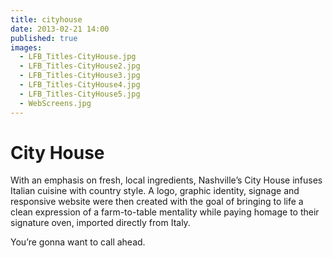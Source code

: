```yaml
---
title: cityhouse
date: 2013-02-21 14:00
published: true
images:
  - LFB_Titles-CityHouse.jpg
  - LFB_Titles-CityHouse2.jpg
  - LFB_Titles-CityHouse3.jpg
  - LFB_Titles-CityHouse4.jpg
  - LFB_Titles-CityHouse5.jpg
  - WebScreens.jpg
---
```


# City House

With an emphasis on fresh, local ingredients, Nashville&rsquo;s City House infuses Italian cuisine with country style. A logo, graphic identity, signage and responsive website were then created with the goal of bringing to life a clean expression of a farm-to-table mentality while paying homage to their signature oven, imported directly from Italy.

You&rsquo;re gonna want to call ahead.
